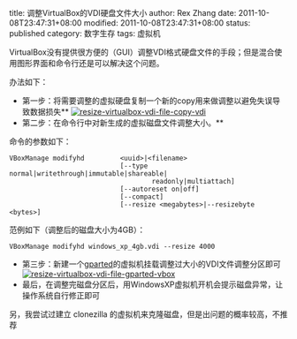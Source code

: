 title: 调整VirtualBox的VDI硬盘文件大小
author: Rex Zhang
date: 2011-10-08T23:47:31+08:00
modified: 2011-10-08T23:47:31+08:00
status: published
category: 数字生存
tags: 虚拟机

VirtualBox没有提供很方便的（GUI）调整VDI格式硬盘文件的手段；但是混合使用图形界面和命令行还是可以解决这个问题。

办法如下：

- 第一步：将需要调整的虚拟硬盘复制一个新的copy用来做调整以避免失误导致数据损失** [![resize-virtualbox-vdi-file-copy-vdi](http://farm7.static.flickr.com/6106/6222484668_b7756c55e9.jpg)](http://www.flickr.com/photos/rexzhang/6222484668/ "Flickr 上 Rex Zhang 的 resize-virtualbox-vdi-file-copy-vdi")
- 第二步：在命令行中对新生成的虚拟磁盘文件调整大小。**

命令的参数如下：

```text
VBoxManage modifyhd         <uuid>|<filename>
                            [--type normal|writethrough|immutable|shareable|
                                    readonly|multiattach]
                            [--autoreset on|off]
                            [--compact]
                            [--resize <megabytes>|--resizebyte <bytes>]
```

范例如下（调整后的磁盘大小为4GB）：

```shell
VBoxManage modifyhd windows_xp_4gb.vdi --resize 4000
```

- 第三步：新建一个[gparted](http://gparted.sourceforge.net/ "gparted")的虚拟机挂载调整过大小的VDI文件调整分区即可 [![resize-virtualbox-vdi-file-gparted-vbox](http://farm7.static.flickr.com/6096/6221963657_2853f54f8e.jpg)](http://www.flickr.com/photos/rexzhang/6221963657/ "Flickr 上 Rex Zhang 的 resize-virtualbox-vdi-file-gparted-vbox")
- 最后，在调整完磁盘分区后，用WindowsXP虚拟机开机会提示磁盘异常，让操作系统自行修正即可

另，我尝试过建立 clonezilla 的虚拟机来克隆磁盘，但是出问题的概率较高，不推荐

